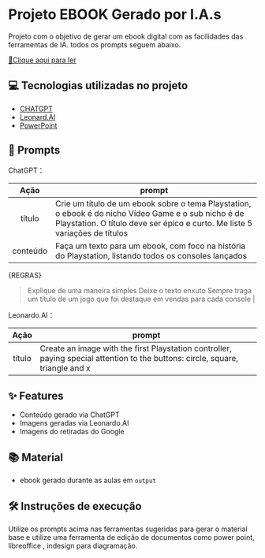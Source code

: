 # Projeto EBOOK Gerado por I.A.s


Projeto com o objetivo de gerar um ebook digital com as facilidades das ferramentas de IA. todos os prompts
seguem abaixo.

<a href="https://github.com/Wilhandson/prompts-recipe-to-create-a-ebook/blob/main/output/Ebook%20Projeto%20DIO.pdf" title="View PDF now"> 📕Clique aqui para ler</a>

## 💻 Tecnologias utilizadas no projeto

- [CHATGPT](https://chatgpt.com/) 
- [Leonard.AI](https://leonardo.ai/)
- [PowerPoint](https://www.microsoft.com/en/microsoft-365/powerpoint)

## 🧠 Prompts


ChatGPT：

|   Ação   | prompt                                                                                                                                                                                                                                                                         |
| :------: | ------------------------------------------------------------------------------------------------------------------------------------------------------------------------------------------------------------------------------------------------------------------------------ |
|  título  | Crie um título de um ebook sobre o tema Playstation, o ebook é do nicho Vídeo Game e o sub nicho é de Playstation. O título deve ser épico e curto. Me liste 5 variações de títulos                                                        |
| conteúdo | Faça um texto para um ebook, com foco na história do Playstation, listando todos os consoles lançados

{REGRAS}
>Explique de uma maneira simples
>Deixe o texto enxuto
>Sempre traga um título de um jogo que foi destaque em vendas para cada console |


Leonardo.AI：

|  Ação  | prompt                                                                                 |
| :----: | -------------------------------------------------------------------------------------- |
| título | Create an image with the first Playstation controller, paying special attention to the buttons: circle, square, triangle and x |

## ✨ Features

- Conteúdo gerado via ChatGPT
- Imagens geradas via Leonardo.AI
- Imagens do retiradas do Google

## 📚 Material

- ebook gerado durante as aulas em `output`

## 🛠️ Instruções de execução

Utilize os prompts acima nas ferramentas sugeridas para gerar o material base e utilize uma ferramenta de edição de documentos como power point, libreoffice , indesign para diagramação.

